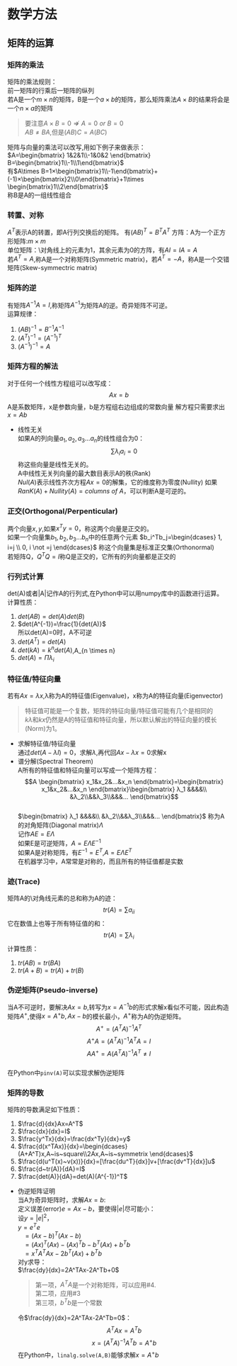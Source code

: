 # 数学方法
## 矩阵的运算
### 矩阵的乘法
矩阵的乘法规则：  
前一矩阵的行乘后一矩阵的纵列  
若A是一个$m \times n$的矩阵，B是一个$a \times b$的矩阵，那么矩阵乘法$A \times B$的结果将会是一个$n \times a$的矩阵 
> 要注意$A × B=0 ⇏A=0 ~or~ B=0$  
> $AB \not ={} BA$,但是$(AB)C=A(BC)$   

矩阵与向量的乘法可以改写,用如下例子来做表示：  
$A=\begin{bmatrix}
    1&2&1\\-1&0&2
\end{bmatrix} B=\begin{bmatrix}1\\-1\\1\end{bmatrix}$  
有$A\times B=1×\begin{bmatrix}1\\-1\end{bmatrix}+(-1)×\begin{bmatrix}2\\0\end{bmatrix}+1\times \begin{bmatrix}1\\2\end{bmatrix}$   
称B是A的一组线性组合  
### 转置、对称
$A^T$表示A的转置，即A行列交换后的矩阵。 
有$(AB)^{T}=B^{T}A^{T}$ 
方阵：A为一个正方形矩阵:$m×m$  
单位矩阵：\对角线上的元素为1，其余元素为0的方阵，有$AI=IA=A$  
若$A^T=A$,称A是一个对称矩阵(Symmetric matrix)，若$A^T=-A$，称A是一个交错矩阵(Skew-symmectric matrix)   
### 矩阵的逆
有矩阵$A^{-1}A=I$,称矩阵$A^{-1}$为矩阵A的逆。奇异矩阵不可逆。   
运算规律：  
1. $(AB)^{-1}=B^{-1}A^{-1}$  
2. $(A^T)^{-1}=(A^{-1})^{T}$
3. $(A^{-1})^{-1}=A$
### 矩阵方程的解法
对于任何一个线性方程组可以改写成：
$$Ax=b$$
A是系数矩阵，x是参数向量，b是方程组右边组成的常数向量
解方程只需要求出$x=Ab$
- 线性无关  
如果A的列向量$a_1,a_2,a_3...a_n$的线性组合为0：
$$\sum λ_ia_i=0$$
称这些向量是线性无关的。  
A中线性无关列向量的最大数目表示A的秩(Rank)  
$Nul(A)$表示线性齐次方程$Ax=0$的解集，它的维度称为零度(Nullity)
如果 $RanK(A)+Nullity(A)=columns~of~A$，可以判断A是可逆的。
### 正交(Orthogonal/Perpenticular)
两个向量$x,y$,如果$x^Ty=0$，称这两个向量是正交的。  
如果一个向量集$b_1,b_2,b_3...b_n$中的任意两个元素 $b_i^Tb_j=\begin{dcases}
    1, i=j \\ 0, i \not =j
\end{dcases}$
称这个向量集是标准正交集(Orthonormal)   
若矩阵Q，$Q^TQ=I$称Q是正交的，它所有的列向量都是正交的 
### 行列式计算  
det(A)或者|A|记作A的行列式,在Python中可以用numpy库中的函数进行运算。  
计算性质： 
1. $det(AB)=det(A)det(B)$
2. $det(A^{-1})=\frac{1}{det(A)}$  
   所以det(A)=0时，A不可逆
3. $det(A^T)=det(A)$
4. $det(kA)=k^ndet(A)$,A_{n \times n}
5. $det(A)=Πλ_i$
### 特征值/特征向量  
若有$Ax=λx$,λ称为A的特征值(Eigenvalue)，x称为A的特征向量(Eigenvector)  
> 特征值可能是一个复数，矩阵的特征向量/特征值可能有几个是相同的   
$kλ$和$kx$仍然是A的特征值和特征向量，所以默认解出的特征向量的模长(Norm)为1。    
- 求解特征值/特征向量  
  通过$det(A-λI)=0$，求解$λ$,再代回$Ax-λx=0$求解x  
- 谱分解(Spectral Theorem)    
  A所有的特征值和特征向量可以写成一个矩阵方程：
  $$A \begin{bmatrix}
    x_1&x_2&...&x_n
  \end{bmatrix}=\begin{bmatrix}
    x_1&x_2&...&x_n
  \end{bmatrix}\begin{bmatrix}
    λ_1 &&&&\\ &λ_2\\&&λ_3\\&&&...
  \end{bmatrix}$$  
  $\begin{bmatrix}
    λ_1 &&&&\\ &λ_2\\&&λ_3\\&&&...
  \end{bmatrix}$ 称为A的对角矩阵(Diagonal matrix)$Λ$  
  记作$AE=EΛ$   
  如果E是可逆矩阵，$A=EΛE^{-1}$  
  如果A是对称矩阵，有$E^{-1}=E^T$,$A=EΛE^T$  
  在机器学习中，A常常是对称的，而且所有的特征值都是实数  

### 迹(Trace)  
矩阵A的\对角线元素的总和称为A的迹：  
$$tr(A)=\sum a_{ii}$$
它在数值上也等于所有特征值的和：  
$$tr(A)=\sum λ_{i}$$
计算性质：
1. $tr(AB)=tr(BA)$
2. $tr(A+B)=tr(A)+tr(B)$

### 伪逆矩阵(Pseudo-inverse)
当A不可逆时，要解决$Ax=b$,转写为$x=A^{-1}b$的形式求解x看似不可能，因此构造矩阵$A^{+}$,使得$x=A^{+}b,Ax-b$的模长最小，$A^+$称为A的伪逆矩阵。  
$$A^+=(A^TA)^{-1}A^T$$
$$A^+A=(A^TA)^{-1}A^TA=I$$ 
$$AA^+=A (A^TA)^{-1}A^T\not=I$$   
在Python中`pinv(A)`可以实现求解伪逆矩阵   
### 矩阵的导数
矩阵的导数满足如下性质：
1. $\frac{d}{dx}Ax=A^T$  
2. $\frac{dx}{dx}=I$  
3. $\frac{y^Tx}{dx}=\frac{dx^Ty}{dx}=y$  
4. $\frac{d(x^TAx)}{dx}=\begin{dcases}
    (A+A^T)x,A~is~square\\2Ax,A~is~symmetrix
   \end{dcases}$  
5. $\frac{d(u^T(x)~v(x))}{dx}=[\frac{du^T}{dx}]v+[\frac{dv^T}{dx}]u$  
6. $\frac{d~tr(A)}{dA}=I$  
7. $\frac{det(A)}{dA}=det(A)(A^{-1})^T$  
- 伪逆矩阵证明    
  当A为奇异矩阵时，求解$Ax=b$:  
  定义误差(error)$e=Ax-b$，要使得$|e|$尽可能小：  
  设$y=|e|^2$，  
  $y=e^Te$  
  $~~~=(Ax-b)^T(Ax-b)$  
  $~~~=(Ax)^T(Ax)-(Ax)^Tb-b^T(Ax)+b^Tb$     
  $~~~=x^TA^TAx-2b^T(Ax)+b^Tb$  
  对y求导：  
  $\frac{dy}{dx}=2A^TAx-2A^Tb+0$
  >第一项，$A^TA$是一个对称矩阵，可以应用#4.  
  >第二项，应用#3  
  >第三项，$b^Tb$是一个常数  

  令$\frac{dy}{dx}=2A^TAx-2A^Tb=0$：  
  $$A^TAx=A^Tb$$
  $$x=(A^TA)^{-1}A^Tb=A^+b$$
  在Python中，`linalg.solve(A,B)`能够求解$x=A^+b$